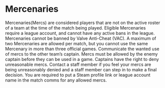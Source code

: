 # Mercenaries
Mercenaries(Mercs) are considered players that are not on the active roster of a team at the time of the match being played. Eligible Mercenaries require a league account, and cannot have any active bans in the league. Mercenaries cannot be banned by Valve Anti-Cheat (VAC).
A maximum of two Mercenaries are allowed per match, but you cannot use the same Mercenary in more than three official games.
Communicate the wanted use of mercs to the other team’s captain. Mercs must be allowed by the enemy captain before they can be used in a game. Captains have the right to deny unreasonable mercs. Contact a staff member if you feel your mercs are being unreasonably denied and a staff member can step in to make a final decision.
You are required to put a Steam profile link or league account name in the match comms for any allowed mercs.